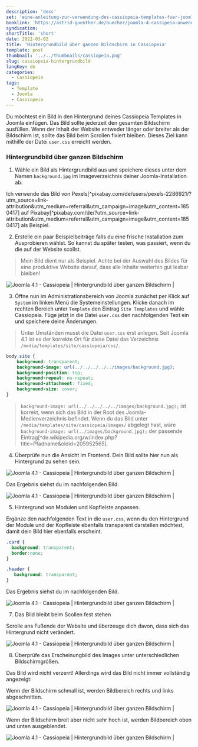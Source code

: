 ```yaml
---
description: 'desc'
set: 'eine-anleitung-zur-verwendung-des-cassiopeia-templates-fuer-joomla-4-themen'
booklink: 'https://astrid-guenther.de/buecher/joomla-4-cassipeia-anwenden'
syndication:
shortTitle: 'short'
date: 2022-03-02
title: 'Hintergrundbild über ganzen Bildschirm in Cassiopeia'
template: post
thumbnail: '../../thumbnails/cassiopeia.png'
slug: cassiopeia-hintergrundbild
langKey: de
categories:
  - Cassiopeia
tags:
  - Template
  - Joomla
  - Cassiopeia
---
```











Du möchtest ein Bild in den Hintergrund deines Cassiopeia Templates in Joomla einfügen. Das Bild sollte jederzeit den gesamten Bildschirm ausfüllen. Wenn der Inhalt der Website entweder länger oder breiter als der Bildschirm ist, sollte das Bild beim Scrollen fixiert bleiben. Dieses Ziel kann mithilfe der Datei `user.css` erreicht werden.<!-- \index{Hintergrundbild} -->

### Hintergrundbild über ganzen Bildschirm

1. Wähle ein Bild als Hintergrundbild aus und speichere dieses unter dem Namen `background.jpg` im Imageverzeichnis deiner Joomla-Installation ab.

Ich verwende das Bild von Pexels[^pixabay.com/de/users/pexels-2286921/?utm_source=link-attribution&amp;utm_medium=referral&amp;utm_campaign=image&amp;utm_content=1850417] auf Pixabay[^pixabay.com/de/?utm_source=link-attribution&amp;utm_medium=referral&amp;utm_campaign=image&amp;utm_content=1850417] als Beispiel.

2. Erstelle ein paar Beispielbeiträge falls du eine frische Installation zum Ausprobieren wählst. So kannst du später testen, was passiert, wenn du die auf der Website scollst.

> Mein Bild dient nur als Beispiel. Achte bei der Auswahl des Bildes für eine produktive Website darauf, dass alle Inhalte weiterhin gut lesbar bleiben!

![Joomla 4.1 - Cassiopeia | Hintergrundbild über ganzen Bildschirm |  ](/images/c1_hintergrund.png)

3. Öffne nun im Administrationsbereich von Joomla zunächst per Klick auf `System` im linken Menü die Systemeinstellungen. Klicke danach im rechten Bereich unter `Template` den Eintrag `Site Templates` und wähle Cassiopeia. Füge jetzt in die Datei `user.css` den nachfolgenden Text ein und speichere deine Änderungen.

> Unter Umständen musst die Datei `user.css` erst anlegen. Seit Joomla 4.1 ist es der korrekte Ort für diese Datei das Verzeichnis `/media/templates/site/cassiopeia/css/`.

```css
body.site {
	background: transparent;
	background-image: url(../../../../../images/background.jpg);
	background-position: top;
	background-repeat: no-repeat;
	background-attachment: fixed;
	background-size: cover;
}
```

> `background-image: url(../../../../../images/background.jpg);` ist korrekt, wenn sich das Bild in der Root des Joomla-Medienverzeichnis befindet. Wenn du das Bild unter `/media/templates/site/cassiopeia/images/` abgelegt hast, wäre `background-image: url(../images/background.jpg);` der passende Eintrag[^de.wikipedia.org/w/index.php?title=Pfadname&oldid=205952565].

4. Überprüfe nun die Ansicht im Frontend. Dein Bild sollte hier nun als Hintergrund zu sehen sein.

![Joomla 4.1 - Cassiopeia | Hintergrundbild über ganzen Bildschirm |  ](/images/c2_hintergrund.png)

Das Ergebnis siehst du im nachfolgenden Bild.

![Joomla 4.1 - Cassiopeia | Hintergrundbild über ganzen Bildschirm |  ](/images/c3_hintergrund.png)

5. Hintergrund von Modulen und Kopfleiste anpassen.

Ergänze den nachfolgenden Text in die `user.css`, wenn du den Hintergrund der Module und der Kopfleiste ebenfalls transparent darstellen möchtest, damit dein Bild hier ebenfalls erscheint.

```css
.card {
  background: transparent;
  border:none;
}

.header {
   background: transparent;
}
```
Das Ergebnis siehst du im nachfolgenden Bild.

![Joomla 4.1 - Cassiopeia | Hintergrundbild über ganzen Bildschirm |  ](/images/c4_hintergrund.png)

7. Das Bild bleibt beim Scollen fest stehen

Scrolle ans Fußende der Website und überzeuge dich davon, dass sich das Hintergrund nicht verändert.

![Joomla 4.1 - Cassiopeia | Hintergrundbild über ganzen Bildschirm |  ](/images/c5_hintergrund.png)

8. Überprüfe das Erscheinungbild des Images unter unterschiedlichen Bildschirmgrößen.

Das Bild wird nicht verzerrt! Allerdings wird das Bild nicht immer vollständig angezeigt:

Wenn der Bildschirm schmall ist, werden Bildbereich rechts und links abgeschnitten.

![Joomla 4.1 - Cassiopeia | Hintergrundbild über ganzen Bildschirm |  ](/images/c6_hintergrund.png)

Wenn der Bildschirm breit aber nicht sehr hoch ist, werden Bildbereich oben und unten ausgeblendet.

![Joomla 4.1 - Cassiopeia | Hintergrundbild über ganzen Bildschirm |  ](/images/c6a_hintergrund.png)
<img src="https://vg05.met.vgwort.de/na/9188ae5850044ab0807c83b7536429a1" width="1" height="1" alt="">
